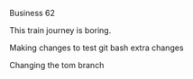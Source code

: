 Business 62

This train journey is boring.

Making changes to test git bash
extra changes

Changing the tom branch
